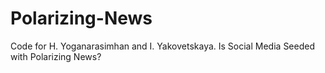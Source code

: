 # Polarizing-News
Code for H. Yoganarasimhan and I. Yakovetskaya. Is Social Media Seeded with Polarizing News?
